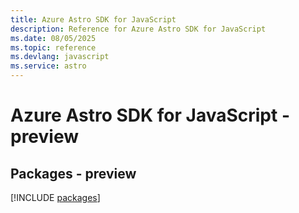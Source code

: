 ```yaml
---
title: Azure Astro SDK for JavaScript
description: Reference for Azure Astro SDK for JavaScript
ms.date: 08/05/2025
ms.topic: reference
ms.devlang: javascript
ms.service: astro
---
```

# Azure Astro SDK for JavaScript - preview
## Packages - preview
[!INCLUDE [packages](astro-index.md)]